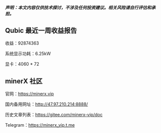 

##### **声明**：本文内容仅供技术探讨，不涉及任何投资建议。相关风险请自行评估和承担。



## Qubic 最近一周收益报告

收益：92874363

系统显示功耗：6.25kW

显卡：4060 * 72



## minerX 社区

官网：https://minerx.vip

国内备用网址：http://47.97.210.214:8888/

历史文章列表：https://gitee.com/minerx-vip/doc

Telegram：https://minerx_vip.t.me



